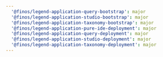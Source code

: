 ```yaml
---
  '@finos/legend-application-query-bootstrap': major
  '@finos/legend-application-studio-bootstrap': major
  '@finos/legend-application-taxonomy-bootstrap': major
  '@finos/legend-application-pure-ide-deployment': major
  '@finos/legend-application-query-deployment': major
  '@finos/legend-application-studio-deployment': major
  '@finos/legend-application-taxonomy-deployment': major
---
```

